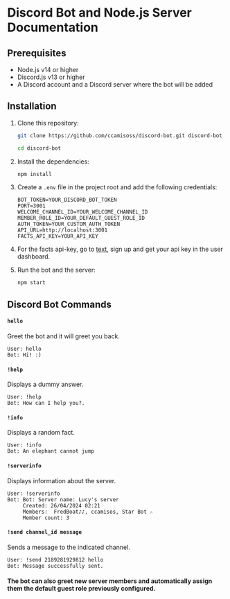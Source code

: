 # Discord Bot and Node.js Server Documentation

## Prerequisites

- Node.js v14 or higher
- Discord.js v13 or higher
- A Discord account and a Discord server where the bot will be added

## Installation

1. Clone this repository:
    ```bash
    git clone https://github.com/ccamisoss/discord-bot.git discord-bot

    cd discord-bot
    ```

2. Install the dependencies:
    ```bash
    npm install
    ```

3. Create a `.env` file in the project root and add the following credentials:
    ```env
    BOT_TOKEN=YOUR_DISCORD_BOT_TOKEN
    PORT=3001
    WELCOME_CHANNEL_ID=YOUR_WELCOME_CHANNEL_ID
    MEMBER_ROLE_ID=YOUR_DEFAULT_GUEST_ROLE_ID
    AUTH_TOKEN=YOUR_CUSTOM_AUTH_TOKEN
    API_URL=http://localhost:3001
    FACTS_API_KEY=YOUR_API_KEY
    ```

4. For the facts api-key, go to [text](https://api-ninjas.com/), sign up and get your api key in the user dashboard.

5. Run the bot and the server:
    ```bash
    npm start
    ```

## Discord Bot Commands


#### `hello`
Greet the bot and it will greet you back.

```plaintext
User: hello
Bot: Hi! :)
```

#### `!help`
Displays a dummy answer.

```plaintext
User: !help
Bot: How can I help you?.
```

#### `!info`
Displays a random fact.

```plaintext
User: !info
Bot: An elephant cannot jump
```

#### `!serverinfo`
Displays information about the server.

```plaintext
User: !serverinfo
Bot: Bot: Server name: Lucy's server
     Created: 26/04/2024 02:21
     Members:  FredBoat♪♪, ccamisos, Star Bot ☆
     Member count: 3
```

#### `!send channel_id message`
Sends a message to the indicated channel.

```plaintext
User: !send 2189281929812 hello
Bot: Message successfully sent.
```

#### **The bot can also greet new server members and automatically assign them the default guest role previously configured.**
